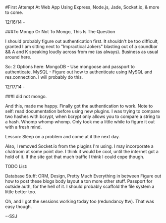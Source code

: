 #First Attempt At Web App Using Express, Node.js, Jade, Socket.io, & more to come.

12/16/14 - 

###To Mongo Or Not To Mongo, This Is The Question

I should probably figure out authentication first. It shouldn't be too difficult, granted I am sitting next to "Impractical Jokers" blasting out of a soundbar && A and K speaking loudly across from me (as always). Business as usual around here.

So: 2 Options here:
MongoDB - Use mongoose and passport to authenticate.
MySQL - Figure out how to authenticate using MySQL and res.connection. I will probably do this.

12/17/14 - 

###I did not mongo.

And this, made me happy. Finally got the authentication to work. Note to self: read documentation before using new plugins. I was trying to compare two hashes with bcrypt, when bcrypt only allows you to compare a string to a hash. Whomp whomp whomp. Only took me a little while to figure it out with a fresh mind.

Lesson: Sleep on a problem and come at it the next day. 

Also, I removed Socket.io from the plugins I'm using. I may incorporate a chatroom at some point doe. I think it would be cool, until the internet got a hold of it. If the site got that much traffic I think I could cope though.

TODO List: 

Database Stuff: ORM, Design, Pretty Much Everything in between
Figure out how to post these blogs
body layout
a ton more other stuff.
Passport for outside auth, for the hell of it.
I should probably scaffold the file system a little better too.


Oh, and I got the sessions working today too (redundancy ftw). That was easy though.

--SSJ